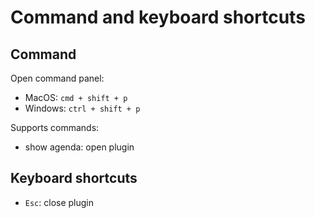 # Command and keyboard shortcuts

## Command

Open command panel:
- MacOS: `cmd + shift + p`
- Windows: `ctrl + shift + p`

Supports commands:
- show agenda: open plugin

## Keyboard shortcuts

- `Esc`: close plugin
